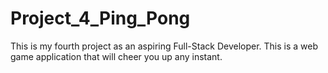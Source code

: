 # Project_4_Ping_Pong
This is my fourth project as an aspiring Full-Stack Developer. This is a web game application that will cheer you up any instant.

